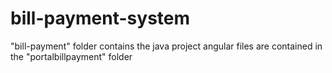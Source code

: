 # bill-payment-system
"bill-payment" folder contains the java project
angular files are contained in the "portalbillpayment" folder
